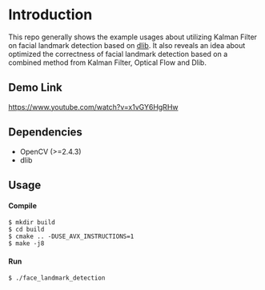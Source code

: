 # Introduction
This repo generally shows the example usages about utilizing Kalman Filter on facial landmark detection based on [dlib](http://dlib.net/). It also reveals an idea about optimized the correctness of facial landmark detection based on a combined method from Kalman Filter, Optical Flow and Dlib.

## Demo Link
https://www.youtube.com/watch?v=x1vGY6HgRHw

## Dependencies
* OpenCV (>=2.4.3)
* dlib

## Usage
#### Compile
```
$ mkdir build
$ cd build
$ cmake .. -DUSE_AVX_INSTRUCTIONS=1
$ make -j8
```

#### Run
```
$ ./face_landmark_detection
```